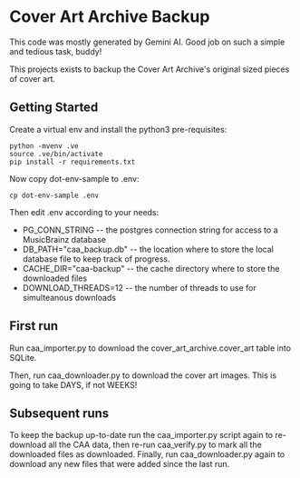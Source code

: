 # Cover Art Archive Backup

This code was mostly generated by Gemini AI. Good job on such a simple and tedious task, buddy!

This projects exists to backup the Cover Art Archive's original sized pieces of cover art.


## Getting Started

Create a virtual env and install the python3 pre-requisites:

```
python -mvenv .ve
source .ve/bin/activate
pip install -r requirements.txt
```

Now copy dot-env-sample to .env:
```
cp dot-env-sample .env
```

Then edit .env according to your needs:

* PG_CONN_STRING -- the postgres connection string for access to a MusicBrainz database
* DB_PATH="caa_backup.db" -- the location where to store the local database file to keep track of progress.
* CACHE_DIR="caa-backup" -- the cache directory where to store the downloaded files
* DOWNLOAD_THREADS=12 -- the number of threads to use for simulteanous downloads

## First run

Run caa_importer.py to download the cover_art_archive.cover_art table into SQLite.

Then, run caa_downloader.py to download the cover art images. This is going to take DAYS, if not WEEKS!


## Subsequent runs

To keep the backup up-to-date run the caa_importer.py script again to re-download all the CAA data, 
then re-run caa_verify.py to mark all the downloaded files as downloaded. Finally, run caa_downloader.py
again to download any new files that were added since the last run.

